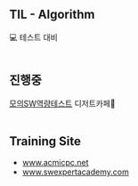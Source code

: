 ## TIL - Algorithm
:computer: 테스트 대비
<br/><br/>
## 진행중
[모의SW역량테스트](https://www.swexpertacademy.com/main/learn/course/subjectList.do?courseId=AVvlSPbKAAHw5UPa) 디저트카페:cake:
<br/><br/>
## Training Site
- www.acmicpc.net<br/>
- www.swexpertacademy.com
